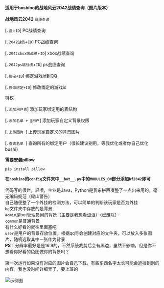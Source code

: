 **适用于hoshino的战地风云2042战绩查询（图片版本）**
<br><br>
****战地风云2042****
`战绩查询`<br><br>
[`.盒`+`ID`] PC战绩查询<br><br>
[`.2042战绩`+`ID`] PC战绩查询<br><br>
[`.2042xbox端战绩`+`ID`] xbox战绩查询<br><br>
[`.2042ps端战绩`+`ID`] ps战绩查询<br><br>
[`.绑定+ID`] 绑定游戏id到QQ<br><br>
[`.修改绑定+ID`] 修改绑定的游戏id

特权<br><br>
[`.添加用户表`] 添加玩家绑定用的表结构<br><br>
[`.添加名单 + @用户`] 添加玩家自定义背景权限<br><br>
[`.上传图片 `] 上传玩家自定义的背景图片<br><br>
[`.查询名单 `] 查询所有的绑定用户（很长建议别用，等我优化或者你自己优化bushi）

**需要安装pillow**

    pip install pillow

**在`hoshino`的`config`文件夹中`__bot__.py`中的`MODULES_ON`部分添加`bf2042`即可**
<br><br>
代码写的很烂，轻喷，主业是Java，Python是我东拼西凑整了一点出来用的，毫无编码规范（屎山警告）
<br>自己随便整了一个外挂的检测方法，可以简单的判断该玩家是否为外挂<br>
`bg`文件夹中存放的是背景<br>
~~`admin`是bot管理员用的背景（主要是我想看涩涩）（已废除）~~<br>
`common`是普通背景<br>有什么好看的就往里面塞吧<br>
`user`是用户的背景存放位置，根据qq号会创建对应的文件夹，可以放入多张图片，随机选取其中一张作为背景
<br>**PS**：分辨率最好是是16:9的，不然系统裁剪后会有黑边，虽然不影响，但是你不想看你好看的色图做你的背景吗？<br>
<br>第一次运行如果没有对应的图片会自己下载，有些东西名字太长可能会遮挡到别的内容，我也没时间详细弄了，要上班的
<br><br>
![示例图](https://sansenhoshi.site/upload/battleinfo.png)
